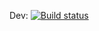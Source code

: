 Dev: [![Build status](https://build.appcenter.ms/v0.1/apps/e9425323-a3f2-408c-8cc9-193ae6c4812a/branches/dev/badge)](https://appcenter.ms)

